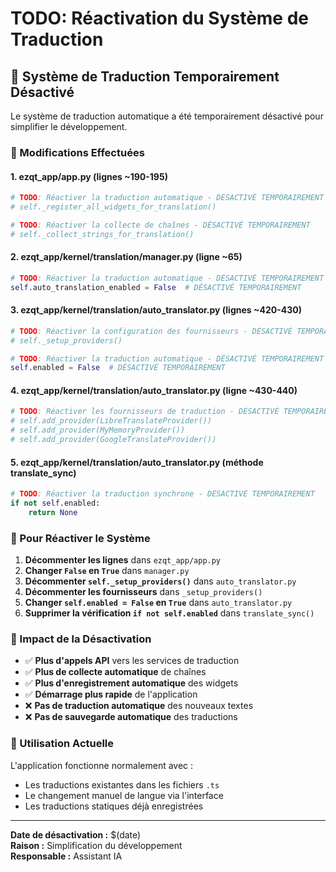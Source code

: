 # TODO: Réactivation du Système de Traduction

## 🚫 Système de Traduction Temporairement Désactivé

Le système de traduction automatique a été temporairement désactivé pour simplifier le développement.

### 📍 Modifications Effectuées

#### 1. **ezqt_app/app.py** (lignes ~190-195)
```python
# TODO: Réactiver la traduction automatique - DÉSACTIVÉ TEMPORAIREMENT
# self._register_all_widgets_for_translation()

# TODO: Réactiver la collecte de chaînes - DÉSACTIVÉ TEMPORAIREMENT  
# self._collect_strings_for_translation()
```

#### 2. **ezqt_app/kernel/translation/manager.py** (ligne ~65)
```python
# TODO: Réactiver la traduction automatique - DÉSACTIVÉ TEMPORAIREMENT
self.auto_translation_enabled = False  # DÉSACTIVÉ TEMPORAIREMENT
```

#### 3. **ezqt_app/kernel/translation/auto_translator.py** (lignes ~420-430)
```python
# TODO: Réactiver la configuration des fournisseurs - DÉSACTIVÉ TEMPORAIREMENT
# self._setup_providers()

# TODO: Réactiver la traduction automatique - DÉSACTIVÉ TEMPORAIREMENT
self.enabled = False  # DÉSACTIVÉ TEMPORAIREMENT
```

#### 4. **ezqt_app/kernel/translation/auto_translator.py** (ligne ~430-440)
```python
# TODO: Réactiver les fournisseurs de traduction - DÉSACTIVÉ TEMPORAIREMENT
# self.add_provider(LibreTranslateProvider())
# self.add_provider(MyMemoryProvider())
# self.add_provider(GoogleTranslateProvider())
```

#### 5. **ezqt_app/kernel/translation/auto_translator.py** (méthode translate_sync)
```python
# TODO: Réactiver la traduction synchrone - DÉSACTIVÉ TEMPORAIREMENT
if not self.enabled:
    return None
```

### 🔄 Pour Réactiver le Système

1. **Décommenter les lignes** dans `ezqt_app/app.py`
2. **Changer `False` en `True`** dans `manager.py`
3. **Décommenter `self._setup_providers()`** dans `auto_translator.py`
4. **Décommenter les fournisseurs** dans `_setup_providers()`
5. **Changer `self.enabled = False` en `True`** dans `auto_translator.py`
6. **Supprimer la vérification `if not self.enabled`** dans `translate_sync()`

### 📝 Impact de la Désactivation

- ✅ **Plus d'appels API** vers les services de traduction
- ✅ **Plus de collecte automatique** de chaînes
- ✅ **Plus d'enregistrement automatique** des widgets
- ✅ **Démarrage plus rapide** de l'application
- ❌ **Pas de traduction automatique** des nouveaux textes
- ❌ **Pas de sauvegarde automatique** des traductions

### 🎯 Utilisation Actuelle

L'application fonctionne normalement avec :
- Les traductions existantes dans les fichiers `.ts`
- Le changement manuel de langue via l'interface
- Les traductions statiques déjà enregistrées

---

**Date de désactivation :** $(date)  
**Raison :** Simplification du développement  
**Responsable :** Assistant IA 